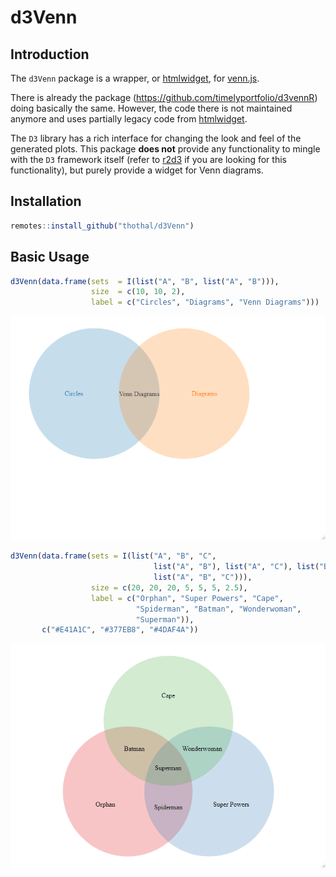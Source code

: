 # d3Venn

## Introduction

The `d3Venn` package is a wrapper, or [htmlwidget](http://www.htmlwidgets.org/), for
[venn.js](https://github.com/upsetjs/venn.js).

There is already the package (https://github.com/timelyportfolio/d3vennR) doing basically 
the same. However, the code there is not maintained anymore and uses partially legacy code
from [htmlwidget](http://www.htmlwidgets.org/).

The `D3` library has a rich interface for changing the look and feel of the generated 
plots. This package **does not** provide any functionality to mingle with the `D3`
framework itself (refer to 
[r2d3](https://blog.rstudio.com/2018/10/05/r2d3-r-interface-to-d3-visualizations/) if you
are looking for this functionality), but purely provide a widget for Venn diagrams.

## Installation

```r
remotes::install_github("thothal/d3Venn")
```

## Basic Usage


```r
d3Venn(data.frame(sets  = I(list("A", "B", list("A", "B"))),
                  size  = c(10, 10, 2),
                  label = c("Circles", "Diagrams", "Venn Diagrams")))
```
![](man/figures/simple_venn_2.png)

```r
d3Venn(data.frame(sets = I(list("A", "B", "C", 
                                list("A", "B"), list("A", "C"), list("B", "C"),
                                list("A", "B", "C"))),
                  size = c(20, 20, 20, 5, 5, 5, 2.5),
                  label = c("Orphan", "Super Powers", "Cape",
                            "Spiderman", "Batman", "Wonderwoman",
                            "Superman")),
       c("#E41A1C", "#377EB8", "#4DAF4A"))
```
![](man/figures/colored_venn_3.png)


